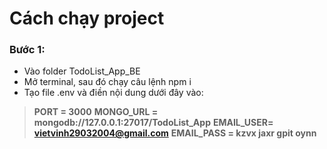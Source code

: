 # Cách chạy project

### Bước 1:
- Vào folder TodoList_App_BE
- Mở terminal, sau đó chạy câu lệnh npm i
- Tạo file .env và điền nội dung dưới đây vào: 

>**PORT = 3000**
>**MONGO_URL = mongodb://127.0.0.1:27017/TodoList_App**
>**EMAIL_USER= vietvinh29032004@gmail.com**
>**EMAIL_PASS = kzvx jaxr gpit oynn**


